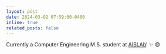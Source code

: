 ```yaml
---
layout: post
date: 2024-03-02 07:59:00-0400
inline: true
related_posts: false
---
```


Currently a Computer Engineering M.S. student at [AISLAb](https://sites.google.com/view/aishongik)! :sparkles: :smile:
